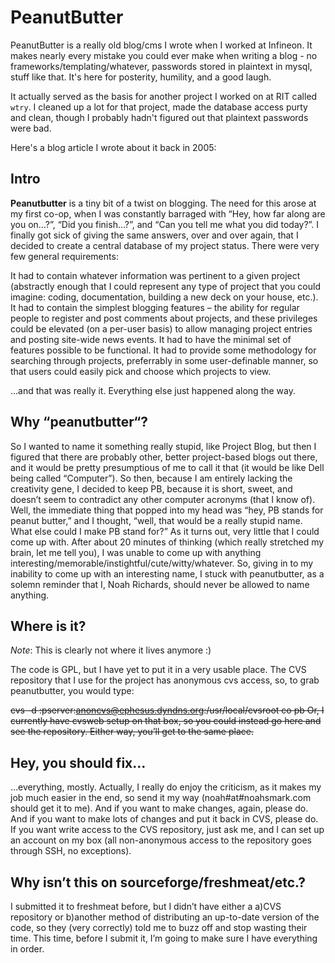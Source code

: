 # PeanutButter

PeanutButter is a really old blog/cms I wrote when I worked at Infineon. It makes nearly every mistake you could ever make when writing a blog - no frameworks/templating/whatever, passwords stored in plaintext in mysql, stuff like that. It's here for posterity, humility, and a good laugh.

It actually served as the basis for another project I worked on at RIT called `wtry`. I cleaned up a lot for that project, made the database access purty and clean, though I probably hadn't figured out that plaintext passwords were bad.

Here's a blog article I wrote about it back in 2005:

## Intro

**Peanutbutter** is a tiny bit of a twist on blogging. The need for this arose at my first co-op, when I was constantly barraged with “Hey, how far along are you on…?”, “Did you finish…?”, and “Can you tell me what you did today?”. I finally got sick of giving the same answers, over and over again, that I decided to create a central database of my project status. There were very few general requirements:

  It had to contain whatever information was pertinent to a given project (abstractly enough that I could represent any type of project that you could imagine: coding, documentation, building a new deck on your house, etc.).
  It had to contain the simplest blogging features – the ability for regular people to register and post comments about projects, and these privileges could be elevated (on a per-user basis) to allow managing project entries and posting site-wide news events.
  It had to have the minimal set of features possible to be functional.
  It had to provide some methodology for searching through projects, preferrably in some user-definable manner, so that users could easily pick and choose which projects to view.

…and that was really it. Everything else just happened along the way.

## Why “peanutbutter“?

So I wanted to name it something really stupid, like Project Blog, but then I figured that there are probably other, better project-based blogs out there, and it would be pretty presumptious of me to call it that (it would be like Dell being called “Computer”). So then, because I am entirely lacking the creativity gene, I decided to keep PB, because it is short, sweet, and doesn’t seem to contradict any other computer acronyms (that I know of). Well, the immediate thing that popped into my head was “hey, PB stands for peanut butter,” and I thought, “well, that would be a really stupid name. What else could I make PB stand for?” As it turns out, very little that I could come up with. After about 20 minutes of thinking (which really stretched my brain, let me tell you), I was unable to come up with anything interesting/memorable/instightful/cute/witty/whatever. So, giving in to my inability to come up with an interesting name, I stuck with peanutbutter, as a solemn reminder that I, Noah Richards, should never be allowed to name anything.

## Where is it?

*Note*: This is clearly not where it lives anymore :)

The code is GPL, but I have yet to put it in a very usable place. The CVS repository that I use for the project has anonymous cvs access, so, to grab peanutbutter, you would type:

<del>cvs -d :pserver:anoncvs@ephesus.dyndns.org:/usr/local/cvsroot co pb
Or, I currently have cvsweb setup on that box, so you could instead go here and see the repository. Either way, you’ll get to the same place.</del>

## Hey, you should fix…

…everything, mostly. Actually, I really do enjoy the criticism, as it makes my job much easier in the end, so send it my way (noah#at#noahsmark.com should get it to me). And if you want to make changes, again, please do. And if you want to make lots of changes and put it back in CVS, please do. If you want write access to the CVS repository, just ask me, and I can set up an account on my box (all non-anonymous access to the repository goes through SSH, no exceptions).

## Why isn’t this on sourceforge/freshmeat/etc.?

I submitted it to freshmeat before, but I didn’t have either a a)CVS repository or b)another method of distributing an up-to-date version of the code, so they (very correctly) told me to buzz off and stop wasting their time. This time, before I submit it, I’m going to make sure I have everything in order.
